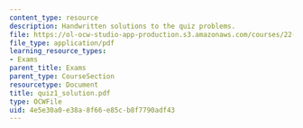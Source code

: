 ```yaml
---
content_type: resource
description: Handwritten solutions to the quiz problems.
file: https://ol-ocw-studio-app-production.s3.amazonaws.com/courses/22-314j-structural-mechanics-in-nuclear-power-technology-fall-2006/4e5e30a0e38a8f66e85cb8f7790adf43_quiz1_solution.pdf
file_type: application/pdf
learning_resource_types:
- Exams
parent_title: Exams
parent_type: CourseSection
resourcetype: Document
title: quiz1_solution.pdf
type: OCWFile
uid: 4e5e30a0-e38a-8f66-e85c-b8f7790adf43
---
```

